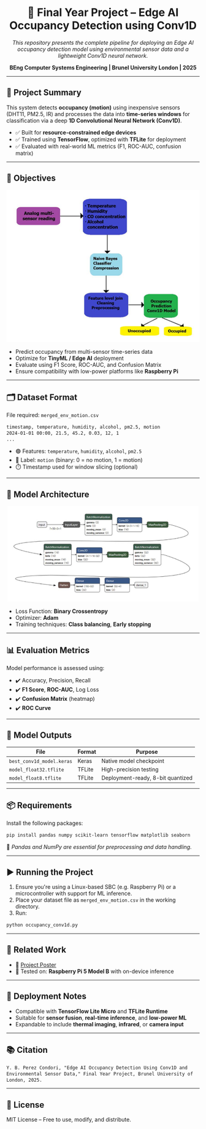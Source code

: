 
<h1 align="center">📡 Final Year Project – Edge AI Occupancy Detection using Conv1D</h1>

<p align="center">
  <em>This repository presents the complete pipeline for deploying an Edge AI occupancy detection model using environmental sensor data and a lightweight Conv1D neural network.</em>
</p>

<p align="center">
  <strong>BEng Computer Systems Engineering | Brunel University London | 2025</strong>
</p>

<hr/>

## 📌 Project Summary

This system detects **occupancy (motion)** using inexpensive sensors (DHT11, PM2.5, IR) and processes the data into **time-series windows** for classification via a deep **1D Convolutional Neural Network (Conv1D)**.

- ✅ Built for **resource-constrained edge devices**
- ✅ Trained using **TensorFlow**, optimized with **TFLite** for deployment
- ✅ Evaluated with real-world ML metrics (F1, ROC-AUC, confusion matrix)

---

## 🎯 Objectives

<p align="center">
  <img src="../system%20design%20occupancy%20monitoring%20TINYML.png" alt="System Overview" width="600"/>
</p>

- Predict occupancy from multi-sensor time-series data  
- Optimize for **TinyML / Edge AI** deployment  
- Evaluate using F1 Score, ROC-AUC, and Confusion Matrix  
- Ensure compatibility with low-power platforms like **Raspberry Pi**

---

## 🗂️ Dataset Format

File required: `merged_env_motion.csv`

```csv
timestamp, temperature, humidity, alcohol, pm2.5, motion
2024-01-01 00:00, 21.5, 45.2, 0.03, 12, 1
...
```

- 🟢 Features: `temperature`, `humidity`, `alcohol`, `pm2.5`
- 🔵 Label: `motion` (binary: 0 = no motion, 1 = motion)
- ⏱️ Timestamp used for window slicing (optional)

---

## 🧠 Model Architecture

<p align="center">
  <img src="../NN%20Architecture.png" alt="Conv1D Model Architecture" width="500"/>
</p>

- Loss Function: **Binary Crossentropy**
- Optimizer: **Adam**
- Training techniques: **Class balancing**, **Early stopping**

---

## 📊 Evaluation Metrics

Model performance is assessed using:

- ✔️ Accuracy, Precision, Recall  
- ✔️ **F1 Score**, **ROC-AUC**, Log Loss  
- ✔️ **Confusion Matrix** (heatmap)  
- ✔️ **ROC Curve**

---

## 💾 Model Outputs

| File | Format | Purpose |
|------|--------|---------|
| `best_conv1d_model.keras` | Keras | Native model checkpoint |
| `model_float32.tflite` | TFLite | High-precision testing |
| `model_float8.tflite` | TFLite | Deployment-ready, 8-bit quantized |

---

## 📦 Requirements

Install the following packages:

```bash
pip install pandas numpy scikit-learn tensorflow matplotlib seaborn
```

📌 *Pandas and NumPy are essential for preprocessing and data handling.*

---

## ▶️ Running the Project

1. Ensure you're using a Linux-based SBC (e.g. Raspberry Pi) or a microcontroller with support for ML inference.
2. Place your dataset file as `merged_env_motion.csv` in the working directory.
3. Run:

```bash
python occupancy_conv1d.py
```

---

## 🔗 Related Work

- 📄 [Project Poster](../poster.pdf)  
- 🧪 Tested on: **Raspberry Pi 5 Model B** with on-device inference

---

## 🚀 Deployment Notes

- Compatible with **TensorFlow Lite Micro** and **TFLite Runtime**
- Suitable for **sensor fusion**, **real-time inference**, and **low-power ML**
- Expandable to include **thermal imaging**, **infrared**, or **camera input**

---

## 📚 Citation

```
Y. B. Perez Condori, "Edge AI Occupancy Detection Using Conv1D and Environmental Sensor Data," Final Year Project, Brunel University of London, 2025.
```

---

## 📄 License

MIT License – Free to use, modify, and distribute.
